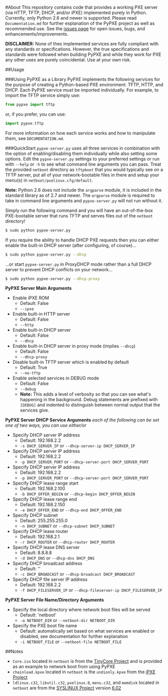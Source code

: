 #About
This repository contains code that provides a working PXE server (via HTTP, TFTP, DHCP, and/or iPXE) implemented purely in Python. Currently, only Python 2.6 and newer is supported. Please read `Documentation.md` for further explanation of the PyPXE project as well as recommended use. See the [issues page](https://github.com/psychomario/PyPXE/issues) for open issues, bugs, and enhancements/improvements.

**DISCLAIMER:** None of thes implemented services are fully compliant with any standards or specifications. However, the true specifications and standards were followed when building PyPXE and while they work for PXE any other uses are purely coincidental. Use at your own risk.

##Usage

###Using PyPXE as a Library
PyPXE implements the following services for the purpose of creating a Python-based PXE environment: TFTP, HTTP, and DHCP. Each PyPXE service must be imported individually. For example, to import the TFTP service simply use:
```python
from pypxe import tftp
```
or, if you prefer, you can use:
```python
import pypxe.tftp
```
For more information on how each service works and how to manipulate them, see  `DOCUMENTATION.md`.

###QuickStart
`pypxe-server.py` uses all three services in combination with the option of enabling/disabling them individually while also setting some options. Edit the `pypxe-server.py` settings to your preferred settings or run with `--help` or `-h` to see what command line arguments you can pass. Treat the provided `netboot` directory as `tftpboot` that you would typically see on a TFTP server, put all of your network-bootable files in there and setup your menu(s) in `netboot/pxelinux.cfg/default`.

**Note:** Python 2.6 does not include the `argparse` module, it is included in the standard library as of 2.7 and newer. The `argparse` module is required to take in command line arguments and `pypxe-server.py` will not run without it.

Simply run the following command and you will have an out-of-the-box PXE-bootable server that runs TFTP and serves files out of the `netboot` directory!
```bash
$ sudo python pypxe-server.py
```
If you require the ability to handle DHCP PXE requests then you can either enable the built-in DHCP server (after configuring, of course)...
```bash
$ sudo python pypxe-server.py --dhcp
```
...or start `pypxe-server.py` in ProxyDHCP mode rather than a full DHCP server to prevent DHCP conflicts on your network...
```bash
$ sudo python pypxe-server.py --dhcp-proxy
```

**PyPXE Server Main Arguments**

* Enable iPXE ROM
  * Default: False
  * `--ipxe`
* Enable built-in HTTP server
  * Default: False
  * `--http`
* Enable built-in DHCP server
  * Default: False
  * `--dhcp`
* Enable built-in DHCP server in proxy mode (implies `--dhcp`)
  * Default: False
  * `--dhcp-proxy`
* Disable built-in TFTP server which is enabled by default
  * Default: True
  * `--no-tftp`
* Enable selected services in DEBUG mode
  * Default: False
  * `--debug`
  * __Note:__ This adds a level of verbosity so that you can see what's happening in the background. Debug statements are prefixed with `[DEBUG]` and indented to distinguish between normal output that the services give.

**PyPXE Server DHCP Service Arguments**
_each of the following can be set one of two ways, you can use either/or_
* Specify DHCP server IP address
  * Default: 192.168.2.2
  * `-s DHCP_SERVER_IP` or `--dhcp-server-ip DHCP_SERVER_IP`
* Specify DHCP server IP address
  * Default: 192.168.2.2
  * `-p DHCP_SERVER_PORT` or `--dhcp-server-port DHCP_SERVER_PORT`
* Specify DHCP server IP address
  * Default: 192.168.2.2
  * `-p DHCP_SERVER_PORT` or `--dhcp-server-port DHCP_SERVER_PORT`
* Specify DHCP lease range start
  * Default: 192.168.2.100
  * `-b DHCP_OFFER_BEGIN` or `--dhcp-begin DHCP_OFFER_BEGIN`
* Specify DHCP lease range end
  * Default: 192.168.2.150
  * `-e DHCP_OFFER_END` or `--dhcp-end DHCP_OFFER_END`
* Specify DHCP subnet
  * Default: 255.255.255.0
  * `-n DHCP_SUBNET` or `--dhcp-subnet DHCP_SUBNET`
* Specify DHCP lease router
  * Default: 192.168.2.1
  * `-r DHCP_ROUTER` or `--dhcp-router DHCP_ROUTER`
* Specify DHCP lease DNS server
  * Default: 8.8.8.8
  * `-d DHCP_DNS` or `--dhcp-dns DHCP_DNS`
* Specify DHCP broadcast address
  * Default: '<broadcast>'
  * `-c DHCP_BROADCAST` or `--dhcp-broadcast DHCP_BROADCAST`
* Specify DHCP file server IP address
  * Default: 192.168.2.2
  * `-f DHCP_FILESERVER_IP` or `--dhcp-fileserver-ip DHCP_FILESERVER_IP`

**PyPXE Server File Name/Directory Arguments**
* Specify the local directory where network boot files will be served 
  * Default: 'netboot'
  * `-a NETBOOT_DIR` or `--netboot-dir NETBOOT_DIR`
* Specify the PXE boot file name
  * Default: automatically set based on what services are enabled or disabled, see documentation for further explanation
  * `-i NETBOOT_FILE` or `--netboot-file NETBOOT_FILE`

##Notes
* `Core.iso` located in `netboot` is from the [TinyCore Project](http://distro.ibiblio.org/tinycorelinux/) and is provided as an example to network boot from using PyPXE
* `chainload.kpxe` located in `netboot` is the `undionly.kpxe` from the [iPXE Project](http://ipxe.org/)  
* `ldlinux.c32`, `libutil.c32`, `pxelinux.0`, `menu.c32`, and `memdisk` located in `netboot` are from the [SYSLINUX Project](http://www.syslinux.org/) version [6.02](http://www.syslinux.org/wiki/index.php/Syslinux_6_Changelog#Changes_in_6.02)
